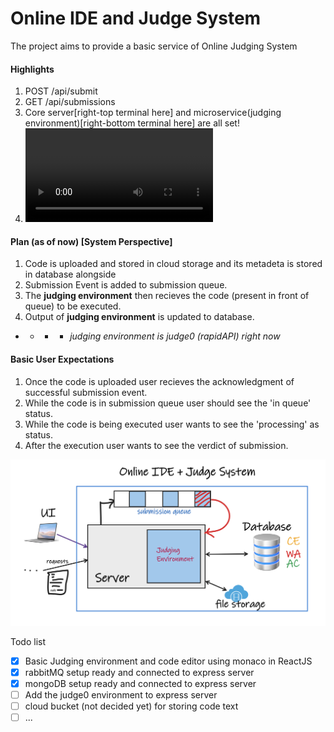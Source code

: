 # Online IDE and Judge System

The project aims to provide a basic service of Online Judging System

#### Highlights
1. POST /api/submit
2. GET /api/submissions
3. Core server[right-top terminal here] and microservice(judging environment)[right-bottom terminal here] are all set!
4. ![](https://user-images.githubusercontent.com/57654450/132175448-bc753ec9-0446-4178-b2ce-2dfe5f369e88.mov)



#### Plan (as of now) [System Perspective]
1. Code is uploaded and stored in cloud storage and its metadeta is stored in database alongside
2. Submission Event is added to submission queue.
3. The **judging environment** then recieves the code (present in front of queue) to be executed.
4. Output of **judging environment** is updated to database.
  - * - * _judging environment is judge0 (rapidAPI) right now_

#### Basic User Expectations
1. Once the code is uploaded user recieves the acknowledgment of successful submission event.
2. While the code is in submission queue user should see the 'in queue' status.
3. While the code is being executed user wants to see the 'processing' as status.
4. After the execution user wants to see the verdict of submission.


![](/plan.png)


Todo list
- [x] Basic Judging environment and code editor using monaco in ReactJS
- [x] rabbitMQ setup ready and connected to express server
- [x] mongoDB setup ready and connected to express server
- [ ] Add the judge0 environment to express server
- [ ] cloud bucket (not decided yet) for storing code text
- [ ] ...
